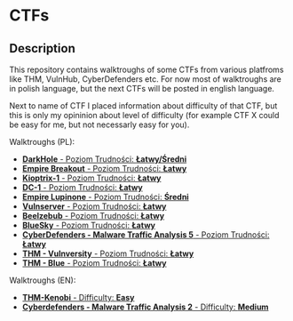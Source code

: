 # **CTFs**

## Description

This repository contains walktroughs of some CTFs from various platfroms like THM, VulnHub, CyberDefenders etc. For now most of walktroughs are in polish language, but the next CTFs will be posted in english language. 

Next to name of CTF I placed information about difficulty of that CTF, but this is only my opininion about level of difficulty (for example CTF X could be easy for me, but not necessarly easy for you).

Walktroughs (PL):
* [**DarkHole** - Poziom Trudności: **Łatwy/Średni**](https://adi7312.github.io/CTFs/VulnHub%20-%20DarkHole/)
* [**Empire Breakout** - Poziom Trudności: **Łatwy**](https://adi7312.github.io/CTFs/VulnHub%20-%20Empire%20Breakout/)
* [**Kioptrix-1** - Poziom Trudności: **Łatwy**](https://adi7312.github.io/CTFs/Vulnhub%20-%20Kioptrix1%20%2B%20DC-1//)
* [**DC-1** - Poziom Trudności: **Łatwy**](https://adi7312.github.io/CTFs/Vulnhub%20-%20Kioptrix1%20%2B%20DC-1/)
* [**Empire Lupinone** - Poziom Trudności: **Średni**](https://adi7312.github.io/CTFs/VulnHub%20-%20Empire%20Lupin/)
* [**Vulnserver** - Poziom Trudności: **Łatwy**](https://adi7312.github.io/CTFs/BufferOverflow%20-%20vulnserv/)
* [**Beelzebub** - Poziom Trudności: **Łatwy**](https://adi7312.github.io/CTFs/Vulnhub%20-%20Beelzebub/)
* [**BlueSky** - Poziom Trudności: **Łatwy**](https://adi7312.github.io/CTFs/VulnHub%20-%20BlueSky/)
* [**CyberDefenders - Malware Traffic Analysis 5** - Poziom Trudności: **Łatwy**](https://adi7312.github.io/CTFs/CyberDefenders%20-%20Malware%20Traffic%20Analysis%205/)
* [**THM - Vulnversity** - Poziom Trudności: **Łatwy**](https://adi7312.github.io/CTFs/THM-Vulnversity/)
* [**THM - Blue** - Poziom Trudności: **Łatwy**](https://adi7312.github.io/CTFs/THM-%20Blue/)


Walktroughs (EN):

* [**THM-Kenobi** - Difficulty: **Easy**](https://adi7312.github.io/CTFs/THM-Kenobi/)
* [**Cyberdefenders - Malware Traffic Analysis 2** - Difficulty: **Medium**](https://adi7312.github.io/CTFs/CyberDefender%20-%20Malware%20Traffic%20Analysis%202)
